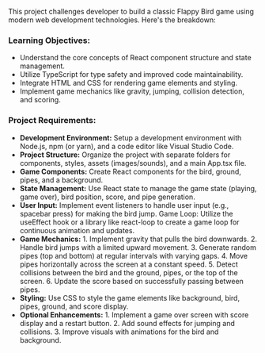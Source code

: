 This project challenges developer to build a classic Flappy Bird game using modern web development technologies. Here's the breakdown:

### Learning Objectives:
- Understand the core concepts of React component structure and state management.
- Utilize TypeScript for type safety and improved code maintainability.
- Integrate HTML and CSS for rendering game elements and styling.
- Implement game mechanics like gravity, jumping, collision detection, and scoring.

### Project Requirements:
- **Development Environment:** Setup a development environment with Node.js, npm (or yarn), and a code editor like Visual Studio Code.
- **Project Structure:** Organize the project with separate folders for components, styles, assets (images/sounds), and a main App.tsx file.
- **Game Components:** Create React components for the bird, ground, pipes, and a background.
- **State Management:** Use React state to manage the game state (playing, game over), bird position, score, and pipe generation.
- **User Input:** Implement event listeners to handle user input (e.g., spacebar press) for making the bird jump.
    Game Loop: Utilize the useEffect hook or a library like react-loop to create a game loop for continuous animation and updates.
- **Game Mechanics:**
        1. Implement gravity that pulls the bird downwards.
        2. Handle bird jumps with a limited upward movement.
        3. Generate random pipes (top and bottom) at regular intervals with varying gaps.
        4. Move pipes horizontally across the screen at a constant speed.
        5. Detect collisions between the bird and the ground, pipes, or the top of the screen.
        6. Update the score based on successfully passing between pipes.
- **Styling:** Use CSS to style the game elements like background, bird, pipes, ground, and score display.
- **Optional Enhancements:**
        1. Implement a game over screen with score display and a restart button.
        2. Add sound effects for jumping and collisions.
        3. Improve visuals with animations for the bird and background.